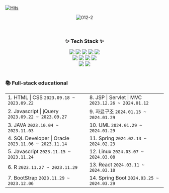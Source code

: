 [![Hits](https://hits.seeyoufarm.com/api/count/incr/badge.svg?url=https%3A%2F%2Fgithub.com%2FDAYEONLEE94%2FDAYEONLEE94.git&count_bg=%2379C83D&title_bg=%23555555&icon=&icon_color=%23E7E7E7&title=hits&edge_flat=false)](https://hits.seeyoufarm.com)

<div align="center"><img src="https://i.ibb.co/zS90F4X/012-2.png" alt="012-2" border="0"></div>

<br>
<br>

<div align="center"> 
  <h3 align="center">✨ Tech Stack ✨</h3>
  <img src="https://img.shields.io/badge/java-007396?style=for-the-badge&logo=java&logoColor=white">
  <img src="https://img.shields.io/badge/html5-E34F26?style=for-the-badge&logo=html5&logoColor=white"> 
  <img src="https://img.shields.io/badge/css-1572B6?style=for-the-badge&logo=css3&logoColor=white"> 
  <img src="https://img.shields.io/badge/javascript-F7DF1E?style=for-the-badge&logo=javascript&logoColor=black"> 
  <img src="https://img.shields.io/badge/jquery-0769AD?style=for-the-badge&logo=jquery&logoColor=white">
  <br>
  
  <img src="https://img.shields.io/badge/oracle-F80000?style=for-the-badge&logo=oracle&logoColor=white"> 
  <img src="https://img.shields.io/badge/mysql-4479A1?style=for-the-badge&logo=mysql&logoColor=white"> 
  
  <img src="https://img.shields.io/badge/spring-6DB33F?style=for-the-badge&logo=spring&logoColor=white"> 
  <img src="https://img.shields.io/badge/bootstrap-7952B3?style=for-the-badge&logo=bootstrap&logoColor=white">
  <br>
  <img src="https://img.shields.io/badge/github-181717?style=for-the-badge&logo=github&logoColor=white">
  <img src="https://img.shields.io/badge/git-F05032?style=for-the-badge&logo=git&logoColor=white">
  <br>
</div>

<h1></h1>

<h3>📚 Full-stack educational</h3>
<table align="center">
  <tr>
    <td>1. HTML | CSS <code>2023.09.18 ~ 2023.09.22</code></td>
    <td>8. JSP | Servlet | MVC <code>2023.12.26 ~ 2024.01.12</code></td>
  </tr>
  <tr>
    <td>2. Javascript | jQuery <code>2023.09.22 ~ 2023.09.27</code></td>
    <td>9. 자료구조 <code>2024.01.15 ~ 2024.01.29</code></td>
  </tr>
  <tr>
    <td>3. JAVA <code>2023.10.04 ~ 2023.11.03</code></td>
    <td>10. UML <code>2024.01.29 ~ 2024.01.29</code></td>
  </tr>
  <tr>
    <td>4. SQL Developer | Oracle <code>2023.11.06 ~ 2023.11.14</code></td>
    <td>11. Spring <code>2024.02.13 ~ 2024.02.23</code></td>            
  </tr>
  <tr>
    <td>5. Javascript <code>2023.11.15 ~ 2023.11.24</code></td>
    <td>12. Linux <code>2024.03.07 ~ 2024.03.08</code></td>
  </tr>
  <tr>
    <td>6. R <code>2023.11.27 ~ 2023.11.29</code></td>
    <td>13. React <code>2024.03.11 ~ 2024.03.18</code></td>
  </tr>
  <tr>
    <td>7. BootStrap <code>2023.11.29 ~ 2023.12.06</code></td>
    <td>14. Spring Boot <code>2024.03.25 ~ 2024.03.29</code></td>
  </tr>
</table>


